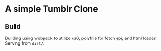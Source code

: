 A simple Tumblr Clone
======================

## Build

Building using webpack to utilize es6, polyfills for fetch api, and html loader. Serving from `dist/`.